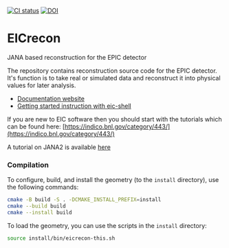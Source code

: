 [![CI status](https://github.com/eic/EICrecon/actions/workflows/linux-eic-shell.yml/badge.svg)](https://github.com/eic/EICrecon/actions/workflows/linux-eic-shell.yml)
[![DOI](https://zenodo.org/badge/512187504.svg)](https://zenodo.org/badge/latestdoi/512187504)

# EICrecon
JANA based reconstruction for the EPIC detector

The repository contains reconstruction source code for the EPIC detector. It's function
is to take real or simulated data and reconstruct it into physical values
for later analysis.

- [Documentation website](https://eic.github.io/EICrecon/#/)
- [Getting started instruction with eic-shell](https://eic.github.io/EICrecon/#/get-started/eic-shell)


If you are new to EIC software then you should start with the tutorials which
can be found here:
[https://indico.bnl.gov/category/443/](https://indico.bnl.gov/category/443/)

A tutorial on JANA2 is available
[here](https://eic.github.io/EICrecon/#/tutorial/01-introduction)

### Compilation

To configure, build, and install the geometry (to the `install` directory), use the following commands:
```bash
cmake -B build -S . -DCMAKE_INSTALL_PREFIX=install
cmake --build build
cmake --install build
```
To load the geometry, you can use the scripts in the `install` directory:
```bash
source install/bin/eicrecon-this.sh
```
